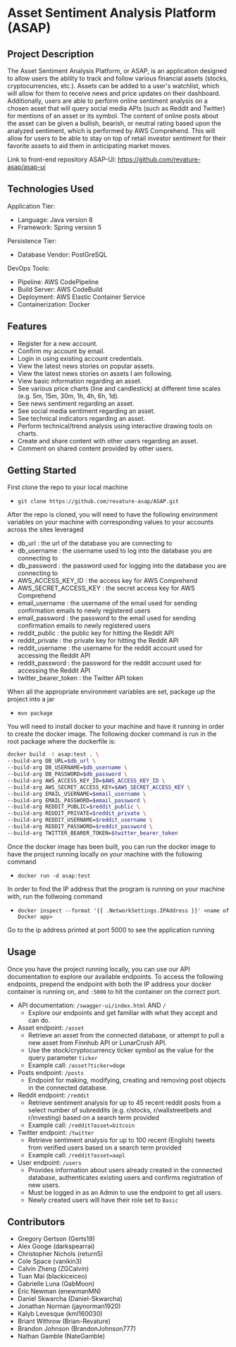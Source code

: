 # Asset Sentiment Analysis Platform (ASAP)

## Project Description

The Asset Sentiment Analysis Platform, or ASAP, is an application designed to allow users the ability to track and follow various financial assets (stocks, cryptocurrencies, etc.). Assets can be added to a user's watchlist, which will allow for them to receive news and price updates on their dashboard. Additionally, users are able to perform online sentiment analysis on a chosen asset that will query social media APIs (such as Reddit and Twitter) for mentions of an asset or its symbol. The content of online posts about the asset can be given a bullish, bearish, or neutral rating based upon the analyzed sentiment, which is performed by AWS Comprehend. This will allow for users to be able to stay on top of retail investor sentiment for their favorite assets to aid them in anticipating market moves.

Link to front-end repository ASAP-UI: https://github.com/revature-asap/asap-ui

## Technologies Used

Application Tier:
  - Language: Java version 8
  - Framework: Spring version 5
  
Persistence Tier:
  - Database Vendor: PostGreSQL 
  
DevOps Tools:
  - Pipeline: AWS CodePipeline
  - Build Server: AWS CodeBuild
  - Deployment: AWS Elastic Container Service
  - Containerization: Docker

## Features

* Register for a new account.
* Confirm my account by email.
* Login in using existing account credentials.
* View the latest news stories on popular assets.
* View the latest news stories on assets I am following.
* View basic information regarding an asset.
* See various price charts (line and candlestick) at different time scales (e.g. 5m, 15m, 30m, 1h, 4h, 6h, 1d).
* See news sentiment regarding an asset.
* See social media sentiment regarding an asset.
* See technical indicators regarding an asset.
* Perform technical/trend analysis using interactive drawing tools on charts.
* Create and share content with other users regarding an asset.
* Comment on shared content provided by other users.

## Getting Started

First clone the repo to your local machine

- `git clone https://github.com/revature-asap/ASAP.git`

After the repo is cloned, you will need to have the following environment variables on your machine with corresponding values to your accounts across the sites leveraged

- db_url : the url of the database you are connecting to
- db_username : the username used to log into the database you are connecting to
- db_password : the password used for logging into the database you are connecting to
- AWS_ACCESS_KEY_ID : the access key for AWS Comprehend
- AWS_SECRET_ACCESS_KEY : the secret access key for AWS Comprehend
- email_username : the username of the email used for sending confirmation emails to newly registered users
- email_password : the password to the email used for sending confirmation emails to newly registered users
- reddit_public : the public key for hitting the Reddit API
- reddit_private : the private key for hitting the Reddit API
- reddit_username : the username for the reddit account used for accessing the Reddit API
- reddit_password : the password for the reddit account used for accessing the Reddit API
- twitter_bearer_token : the Twitter API token

When all the appropriate environment variables are set, package up the project into a jar

- `mvn package`

You will need to install docker to your machine and have it running in order to create the docker image. The following docker command is run in the root package where the dockerfile is:

```bash
docker build -t asap:test . \
--build-arg DB_URL=$db_url \
--build-arg DB_USERNAME=$db_username \
--build-arg DB_PASSWORD=$db_password \
--build-arg AWS_ACCESS_KEY_ID=$AWS_ACCESS_KEY_ID \
--build-arg AWS_SECRET_ACCESS_KEY=$AWS_SECRET_ACCESS_KEY \
--build-arg EMAIL_USERNAME=$email_username \
--build-arg EMAIL_PASSWORD=$email_password \
--build-arg REDDIT_PUBLIC=$reddit_public \
--build-arg REDDIT_PRIVATE=$reddit_private \
--build-arg REDDIT_USERNAME=$reddit_username \
--build-arg REDDIT_PASSWORD=$reddit_password \
--build-arg TWITTER_BEARER_TOKEN=$twitter_bearer_token
```

Once the docker image has been built, you can run the docker image to have the project running locally on your machine with the following command

- `docker run -d asap:test`

In order to find the IP address that the program is running on your machine with, run the follwoing command

- `docker inspect --format '{{ .NetworkSettings.IPAddress }}' <name of Docker app>`

Go to the ip address printed at port 5000 to see the application running

## Usage

Once you have the project running locally, you can use our API documentation to explore our available endpoints. To access the following endpoints, prepend the endpoint with both the IP address your docker container is running on, and `:5000` to hit the container on the correct port.

- API documentation: `/swagger-ui/index.html` AND `/`
  - Explore our endpoints and get familiar with what they accept and can do.
- Asset endpoint: `/asset`
  - Retrieve an asset from the connected database, or attempt to pull a new asset from Finnhub API or LunarCrush API.
  - Use the stock/cryptocurrency ticker symbol as the value for the query parameter `ticker`
  - Example call: `/asset?ticker=doge`
- Posts endpoint: `/posts`
  - Endpoint for making, modifying, creating and removing post objects in the connected database.
- Reddit endpoint: `/reddit`
  - Retrieve sentiment analysis for up to 45 recent reddit posts from a select number of subreddits (e.g. r/stocks, r/wallstreetbets and r/investing) based on a search term provided
  - Example call: `/reddit?asset=bitcoin`
- Twitter endpoint: `/twitter`
  - Retrieve sentiment analysis for up to 100 recent (English) tweets from verified users based on a search term provided
  - Example call: `/reddit?asset=aapl`
- User endpoint: `/users`
  - Provides information about users already created in the connected database, authenticates existing users and confirms registration of new users.
  - Must be logged in as an Admin to use the endpoint to get all users.
  - Newly created users will have their role set to `Basic`

## Contributors

- Gregory Gertson (Gerts19)
- Alex Googe (darkspearrai)
- Christopher Nichols (return5)
- Cole Space (vanikin3)
- Calvin Zheng (ZGCalvin)
- Tuan Mai (blackiceiceo)
- Gabrielle Luna (GabMoon)
- Eric Newman (enewmanMN)
- Daniel Skwarcha (Daniel-Skwarcha)
- Jonathan Norman (jaynorman1920)
- Kalyb Levesque (kml160030)
- Briant Withrow (Brian-Revature)
- Brandon Johnson (BrandonJohnson777)
- Nathan Gamble (NateGamble)
